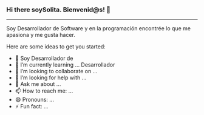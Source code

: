 ### Hi there soySolita. Bienvenid@s! 👋

***
Soy Desarrollador de Software y en  la programación encontrée lo que me apasiona y me gusta hacer.

Here are some ideas to get you started:

- 🔭 Soy Desarrollador de 
- 🌱 I’m currently learning ... Desarrollador 
- 👯 I’m looking to collaborate on ...
- 🤔 I’m looking for help with ...
- 💬 Ask me about ...
- 📫 How to reach me: ...
- 😄 Pronouns: ...
- ⚡ Fun fact: ...
